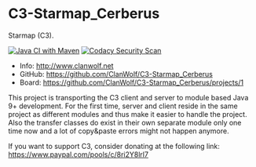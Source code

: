 # C3-Starmap_Cerberus
Starmap (C3).

[![Java CI with Maven](https://github.com/ClanWolf/C3-Starmap_Cerberus/actions/workflows/maven.yml/badge.svg)](https://github.com/ClanWolf/C3-Starmap_Cerberus/actions/workflows/maven.yml) [![Codacy Security Scan](https://github.com/ClanWolf/C3-Starmap_Cerberus/actions/workflows/codacy-analysis.yml/badge.svg)](https://github.com/ClanWolf/C3-Starmap_Cerberus/actions/workflows/codacy-analysis.yml)

* Info: <http://www.clanwolf.net>
* GitHub: <https://github.com/ClanWolf/C3-Starmap_Cerberus>
* Board: <https://github.com/ClanWolf/C3-Starmap_Cerberus/projects/1>

This project is transporting the C3 client and server to module based Java 9+ development.
For the first time, server and client reside in the same project as different modules and thus make it easier to handle the project.
Also the transfer classes do exist in their own separate module only one time now and a lot of copy&paste errors might not happen anymore.

If you want to support C3, consider donating at the following link:  
<https://www.paypal.com/pools/c/8ri2Y8lrl7>
